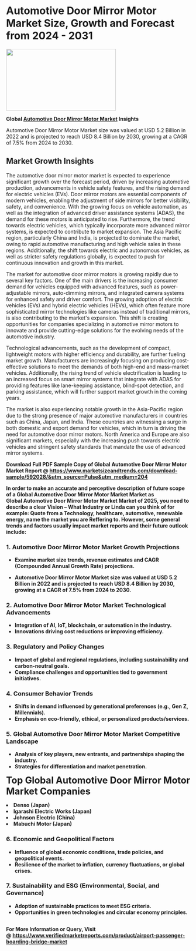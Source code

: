 <H1>Automotive Door Mirror Motor Market Size, Growth and Forecast from 2024 - 2031</H1><img class="aligncenter size-medium wp-image-584254" src="https://thirdeyenews.in/wp-content/uploads/2024/09/Global-Market-Research-300x168.jpeg" alt="" width="300" height="168" /><p><strong>Global&nbsp;<a href="https://www.marketsizeandtrends.com/download-sample/592028/&amp;utm_source=Pulse&amp;utm_medium=204">Automotive Door Mirror Motor Market</a> Insights</strong></p><p>Automotive Door Mirror Motor Market size was valued at USD 5.2 Billion in 2022 and is projected to reach USD 8.4 Billion by 2030, growing at a CAGR of 7.5% from 2024 to 2030.</p><p><h2>Market Growth Insights</h2> <p>The automotive door mirror motor market is expected to experience significant growth over the forecast period, driven by increasing automotive production, advancements in vehicle safety features, and the rising demand for electric vehicles (EVs). Door mirror motors are essential components of modern vehicles, enabling the adjustment of side mirrors for better visibility, safety, and convenience. With the growing focus on vehicle automation, as well as the integration of advanced driver assistance systems (ADAS), the demand for these motors is anticipated to rise. Furthermore, the trend towards electric vehicles, which typically incorporate more advanced mirror systems, is expected to contribute to market expansion. The Asia Pacific region, particularly China and India, is projected to dominate the market, owing to rapid automotive manufacturing and high vehicle sales in these regions. Additionally, the shift towards electric and autonomous vehicles, as well as stricter safety regulations globally, is expected to push for continuous innovation and growth in this market.</p> <p><strong></strong></p> <p>The market for automotive door mirror motors is growing rapidly due to several key factors. One of the main drivers is the increasing consumer demand for vehicles equipped with advanced features, such as power-adjustable mirrors, auto-dimming mirrors, and integrated camera systems for enhanced safety and driver comfort. The growing adoption of electric vehicles (EVs) and hybrid electric vehicles (HEVs), which often feature more sophisticated mirror technologies like cameras instead of traditional mirrors, is also contributing to the market's expansion. This shift is creating opportunities for companies specializing in automotive mirror motors to innovate and provide cutting-edge solutions for the evolving needs of the automotive industry.</p> <p>Technological advancements, such as the development of compact, lightweight motors with higher efficiency and durability, are further fueling market growth. Manufacturers are increasingly focusing on producing cost-effective solutions to meet the demands of both high-end and mass-market vehicles. Additionally, the rising trend of vehicle electrification is leading to an increased focus on smart mirror systems that integrate with ADAS for providing features like lane-keeping assistance, blind-spot detection, and parking assistance, which will further support market growth in the coming years.</p> <p>The market is also experiencing notable growth in the Asia-Pacific region due to the strong presence of major automotive manufacturers in countries such as China, Japan, and India. These countries are witnessing a surge in both domestic and export demand for vehicles, which in turn is driving the need for automotive door mirror motors. North America and Europe are also significant markets, especially with the increasing push towards electric vehicles and stringent safety standards that mandate the use of advanced mirror systems.</p> <p><strong></p><p><span class=""><strong>Download Full PDF Sample Copy of Global Automotive Door Mirror Motor Market Report</strong> @ <a href="https://www.marketsizeandtrends.com/download-sample/592028/&amp;utm_source=Pulse&amp;utm_medium=204" target="_blank">https://www.marketsizeandtrends.com/download-sample/592028/&amp;utm_source=Pulse&amp;utm_medium=204</a></span></p><p>In order to make an accurate and perceptive description of future scope of a Global&nbsp;Automotive Door Mirror Motor Market Market as Global&nbsp;Automotive Door Mirror Motor Market Market of 2025, you need to describe a clear Vision &ndash; What Industry or Linda can you think of for example: Quote from a Technology, healthcare, automotive, renewable energy, name the market you are Reffering to. However, some general trends and factors usually impact market reports and their future outlook include:</p><h3>1.&nbsp;<strong>Automotive Door Mirror Motor Market Growth Projections</strong></h3><ul><li>Examine market size trends, revenue estimates and CAGR (Compounded Annual Growth Rate) projections.</li><li><p>Automotive Door Mirror Motor Market size was valued at USD 5.2 Billion in 2022 and is projected to reach USD 8.4 Billion by 2030, growing at a CAGR of 7.5% from 2024 to 2030.</p></li></ul><h3>2.&nbsp;<strong>Automotive Door Mirror Motor Market Technological Advancements</strong></h3><ul><li>Integration of AI, IoT, blockchain, or automation in the industry.</li><li>Innovations driving cost reductions or improving efficiency.</li></ul><h3>3.&nbsp;<strong>Regulatory and Policy Changes</strong></h3><ul><li>Impact of global and regional regulations, including sustainability and carbon-neutral goals.</li><li>Compliance challenges and opportunities tied to government initiatives.</li></ul><h3>4.&nbsp;<strong>Consumer Behavior Trends</strong></h3><ul><li>Shifts in demand influenced by generational preferences (e.g., Gen Z, Millennials).</li><li>Emphasis on eco-friendly, ethical, or personalized products/services.</li></ul><h3>5.&nbsp;<strong>Global Automotive Door Mirror Motor Market Competitive Landscape</strong></h3><ul><li>Analysis of key players, new entrants, and partnerships shaping the industry.</li><li>Strategies for differentiation and market penetration.</li></ul><p data-pm-slice="1 1 []"><span style="color: inherit; font-family: inherit; font-size: 25px;">Top Global Automotive Door Mirror Motor Market Companies</span></p><div class="" data-test-id=""><p><li>Denso (Japan)</li><li> Igarashi Electric Works (Japan)</li><li> Johnson Electric (China)</li><li> Mabuchi Motor (Japan)</li></p></div><h3>6.&nbsp;<strong>Economic and Geopolitical Factors</strong></h3><ul><li>Influence of global economic conditions, trade policies, and geopolitical events.</li><li>Resilience of the market to inflation, currency fluctuations, or global crises.</li></ul><h3>7.&nbsp;<strong>Sustainability and ESG (Environmental, Social, and Governance)</strong></h3><ul><li>Adoption of sustainable practices to meet ESG criteria.</li><li>Opportunities in green technologies and circular economy principles.</li></ul><h2><strong style="font-size: 14px;">For More Information or Query, Visit @&nbsp;</strong><a style="background-color: #ffffff; font-size: 14px;" href="https://www.marketsizeandtrends.com/report/automotive-door-mirror-motor-market/" target="_blank">https://www.verifiedmarketreports.com/product/airport-passenger-boarding-bridge-market</a></h2>
